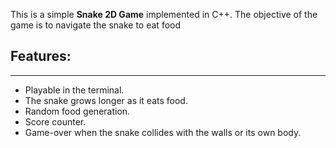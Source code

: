 This is a simple **Snake 2D Game** implemented in C++. The objective of the game is to navigate the snake to eat food
## Features:
----
- Playable in the terminal.
- The snake grows longer as it eats food.
- Random food generation.
- Score counter.
- Game-over when the snake collides with the walls or its own body.
